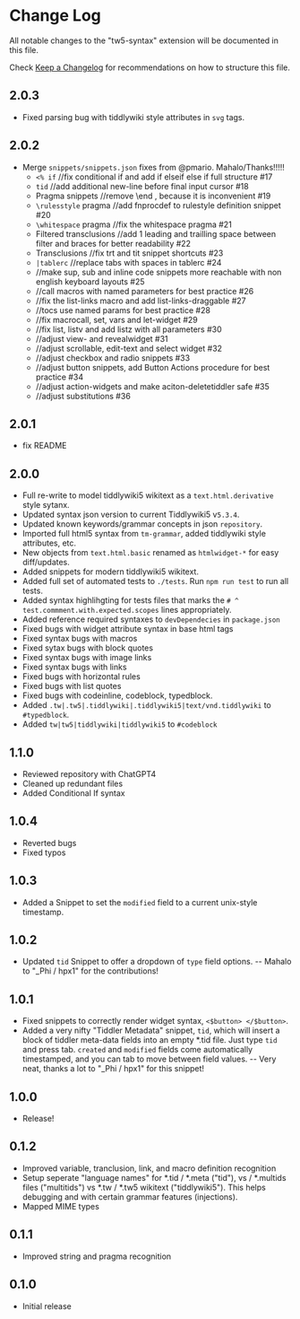 # Change Log

All notable changes to the "tw5-syntax" extension will be documented in this file.

Check [Keep a Changelog](http://keepachangelog.com/) for recommendations on how to structure this file.

## 2.0.3
 - Fixed parsing bug with tiddlywiki style attributes in `svg` tags.


## 2.0.2
- Merge `snippets/snippets.json` fixes from @pmario. Mahalo/Thanks!!!!!
  - `<% if` //fix conditional if and add if elseif else if full structure #17
  - `tid` //add additional new-line before final input cursor #18
  - Pragma snippets //remove \end <name>, because it is inconvenient #19
  - `\rulesstyle` pragma //add fnprocdef to rulestyle definition snippet #20
  - `\whitespace` pragma //fix the whitespace pragma #21
  - Filtered transclusions //add 1 leading and trailling space between filter and braces for better readability #22
  - Transclusions //fix trt and tit snippet shortcuts #23
  - `|tablerc` //replace tabs with spaces in tablerc #24
  - //make sup, sub and inline code snippets more reachable with non english keyboard layouts #25
  - //call macros with named parameters for best practice #26
  - //fix the list-links macro and add list-links-draggable #27
  - //tocs use named params for best practice #28
  - //fix macrocall, set, vars and let-widget #29
  - //fix list, listv and add listz with all parameters #30
  - //adjust view- and revealwidget #31
  - //adjust scrollable, edit-text and select widget #32
  - //adjust checkbox and radio snippets #33
  - //adjust button snippets, add Button Actions procedure for best practice #34
  - //adjust action-widgets and make aciton-deletetiddler safe #35
  - //adjust substitutions #36

## 2.0.1
- fix README

## 2.0.0
- Full re-write to model tiddlywiki5 wikitext as a `text.html.derivative` style sytanx.
- Updated syntax json version to current Tiddlywiki5 v`5.3.4`.
- Updated known keywords/grammar concepts in json `repository`.
- Imported full html5 syntax from `tm-grammar`, added tiddlywiki style attributes, etc.
- New objects from `text.html.basic` renamed as `htmlwidget-*` for easy diff/updates.
- Added snippets for modern tiddlywiki5 wikitext.
- Added full set of automated tests to `./tests`. Run `npm run test` to run all tests.
- Added syntax highlihgting for tests files that marks the `# ^ test.commment.with.expected.scopes` lines appropriately.
- Added reference required syntaxes to `devDependecies` in `package.json`
- Fixed bugs with widget attribute syntax in base html tags
- Fixed syntax bugs with macros
- Fixed sytax bugs with block quotes
- Fixed syntax bugs with image links
- Fixed syntax bugs with links
- Fixed bugs with horizontal rules
- Fixed bugs with list quotes
- Fixed bugs with codeinline, codeblock, typedblock.
- Added `.tw|.tw5|.tiddlywiki|.tiddlywiki5|text/vnd.tiddlywiki` to `#typedblock`.
- Added `tw|tw5|tiddlywiki|tiddlywiki5` to `#codeblock`

## 1.1.0
- Reviewed repository with ChatGPT4
- Cleaned up redundant files
- Added Conditional If syntax

## 1.0.4
- Reverted bugs
- Fixed typos

## 1.0.3
- Added a Snippet to set the `modified` field to a current unix-style timestamp.

## 1.0.2
- Updated `tid` Snippet to offer a dropdown of `type` field options.
-- Mahalo to "_Phi / hpx1" for the contributions!

## 1.0.1

- Fixed snippets to correctly render widget syntax, `<$button> </$button>`.
- Added a very nifty "Tiddler Metadata" snippet, `tid`, which will insert a block of tiddler meta-data fields into an empty *.tid file. Just type `tid` and press tab. `created` and `modified` fields come automatically timestamped, and you can tab to move between field values.
-- Very neat, thanks a lot to "_Phi / hpx1" for this snippet!

## 1.0.0

- Release!

## 0.1.2

- Improved variable, tranclusion, link, and macro definition recognition
- Setup seperate "language names" for *.tid / *.meta ("tid"), vs  / *.multids files ("multitids") vs *.tw / *.tw5 wikitext ("tiddlywiki5"). This helps debugging and with certain grammar features (injections).
- Mapped MIME types

## 0.1.1

- Improved string and pragma recognition

## 0.1.0

- Initial release